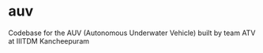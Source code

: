 # auv
Codebase for the AUV (Autonomous Underwater Vehicle) built by team ATV at IIITDM Kancheepuram
